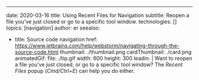 ---
date: 2020-03-16 title: Using Recent Files for Navigation subtitle: Reopen a file you've just closed or go to a specific tool window. technologies: [] topics: [navigation] author: er seealso:
- title: Source code navigation href: https://www.jetbrains.com/help/webstorm/navigating-through-the-source-code.html thumbnail: ./thumbnail.png cardThumbnail: ./card.png animatedGif: file: ./tip.gif width: 600 height: 300 leadin: | Want to reopen a file you’ve just closed, or go to a specific tool window? The *Recent Files* popup (*Cmd/Ctrl+E*) can help you do either.
